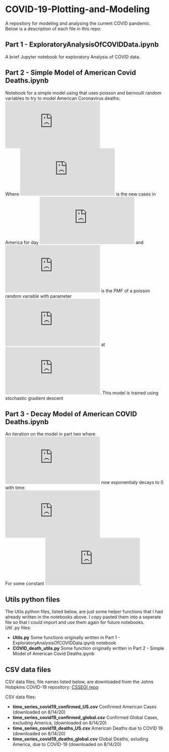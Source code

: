 # COVID-19-Plotting-and-Modeling

A repository for modeling and analysing the current COVID pandemic. Below is a description of each file in this repo:

## Part 1 - ExploratoryAnalysisOfCOVIDData.ipynb
A brief Jupyter notebook for exploratory Analysis of COVID data.

## Part 2 - Simple Model of American Covid Deaths.ipynb
Notebook for a simple model using that uses poisson and bernoulli random variables to try to model American Coronavirus deaths: <br/> 
![equation](https://latex.codecogs.com/gif.latex?%5Chat%7Bd_%7Bi%7D%7D%3D%5Csum_%7Bi%7D%5E%7Bn%7D%20p_%7Bdeath%7D%20%5Ccdot%20possion%28n-i%2C%5Clambda%29%20%5Ccdot%20c%28i%29) <br/>
Where ![equation](https://latex.codecogs.com/gif.latex?c%28i%29) is the new cases in America for day ![equation](https://latex.codecogs.com/gif.latex?i) and ![equation](https://latex.codecogs.com/gif.latex?possion%28x%2C%5Clambda%29) is the PMF of a poisson random variable with parameter ![equation](https://latex.codecogs.com/gif.latex?%5Clambda) at ![equation](https://latex.codecogs.com/gif.latex?x). This model is trained using stochastic gradient descent

## Part 3 - Decay Model of American COVID Deaths.ipynb
An iteration on the model in part two where ![equation](https://latex.codecogs.com/gif.latex?p_%7Bdeath%7D) now exponentialy decays to 0 with time: <br/>
![equation](https://latex.codecogs.com/gif.latex?p_%7Bdeath%7D%20%5Cpropto%20e%5E%7B-s%20%5Ccdot%20t%7D) <br/>
For some constant ![equation](https://latex.codecogs.com/gif.latex?s).

## Utils python files
The Utils python files, listed below, are just some helper functions that I had already written in the notebooks above. I copy pasted them into a seperate file so that I could import and use them again for future notebooks. <br/>
Util .py files:
- **Utils.py** Some functions originally written in Part 1 - ExploratoryAnalysisOfCOVIDData.ipynb notebook
- **COVID_death_utils.py** Some function originally written in Part 2 - Simple Model of American Covid Deaths.ipynb

## CSV data files
CSV data files, file names listed below, are downloaded from the Johns Hobpkins COVID-19 repository: [CSSEGI repo](https://github.com/CSSEGISandData/COVID-19) <br/>

CSV data files:
- **time_series_covid19_confirmed_US.csv** Confirmed American Cases (downloaded on 8/14/20)
- **time_series_covid19_confirmed_global.csv** Confirmed Global Cases, excluding America, (downloaded on 8/14/20)
- **time_series_covid19_deaths_US.csv** American Deaths due to COVID 19 (downloaded on 8/14/20)
- **time_series_covid19_deaths_global.csv** Global Deaths, exluding America, due to COVID-19 (downloaded on 8/14/20)
